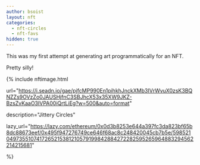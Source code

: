 ```yaml
---
author: bsoist
layout: nft
categories:
  - nft-circles
  - nft-favs
hidden: true
---
```


This was my first attempt at generating art programmatically for an NFT. 

Pretty silly!

{% include nftimage.html 

url="https://i.seadn.io/gae/pjfcMP990En1pihkhJnckXMb3IVrWvuX0zsK3BQNZZs9OVzZo0JAUSHjfnC3SBJhcX53x35XW9JKZ-BzsZvKaaO3IVPA00iQrtLiEg?w=500&auto=format"

description="Jittery Circles"

lazy_url="https://lazy.com/ethereum/0x0d3b8253e644a397fc3da823bf65b8dc88673eef/0x495f947276749ce646f68ac8c248420045cb7b5e/5985210497355107417265215381210579199842884272282595265964883294562214215681"

%}

